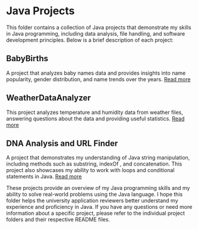 # Java Projects

This folder contains a collection of Java projects that demonstrate my skills in Java programming, including data analysis, file handling, and software development principles. Below is a brief description of each project:

## BabyBirths

A project that analyzes baby names data and provides insights into name popularity, gender distribution, and name trends over the years. [Read more](./BabyBirths/README.md)

## WeatherDataAnalyzer

This project analyzes temperature and humidity data from weather files, answering questions about the data and providing useful statistics. [Read more](./WeatherDataAnalyzer/README.md)

## DNA Analysis and URL Finder

A project that demonstrates my understanding of Java string manipulation, including methods such as substring, indexOf
, and concatenation. This project also showcases my ability to work with loops and conditional statements in Java. [Read more](./DNA%20Analysis%20and%20URL%20Finder/README.md)

These projects provide an overview of my Java programming skills and my ability to solve real-world problems using the Java language. I hope this folder helps the university application reviewers better understand my experience and proficiency in Java. If you have any questions or need more information about a specific project, please refer to the individual project folders and their respective README files.
